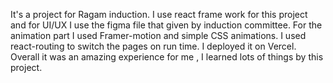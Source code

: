It's a project for Ragam induction. I use react frame work for this project and for UI/UX I use the figma file that given by induction committee. 
For the animation part I used Framer-motion and simple CSS animations.
I used react-routing to switch the pages on run time.
I deployed it on Vercel.
Overall it was an amazing experience for me , I learned lots of things by this project.
